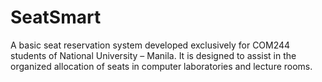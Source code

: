 # SeatSmart
A basic seat reservation system developed exclusively for COM244 students of National University – Manila. It is designed to assist in the organized allocation of seats in computer laboratories and lecture rooms. 